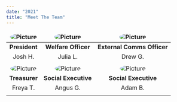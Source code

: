 ```yaml
---
date: "2021"
title: "Meet The Team"
---
```


<style>
table
{
text-align: center;
}
table td, table th
{
border: 0;
}
table img 
{
border-radius: 50%;
}
table tr:nth-child(4n+1)
{
    font-weight: bold;
}
</style>

| ![Picture](/images/team/joshh.jpg) | ![Picture](/images/team/hackerman.jpg) | ![Picture](/images/team/hackerman.jpg) |
|---------------------------------|---------------------------------|---------------------------------|
| President                       | Welfare Officer                 | External Comms Officer          |
| Josh H.                         | Julia L.                        | Drew G.                         |
|                                 |                                 |                                 |
| ![Picture](/images/team/hackerman.jpg) | ![Picture](/images/team/hackerman.jpg) | ![Picture](/images/team/hackerman.jpg) |
| Treasurer                       | Social Executive                | Social Executive                |
| Freya T.                        | Angus G.                        | Adam B.                         |
|                                 |                                 |                                 |

